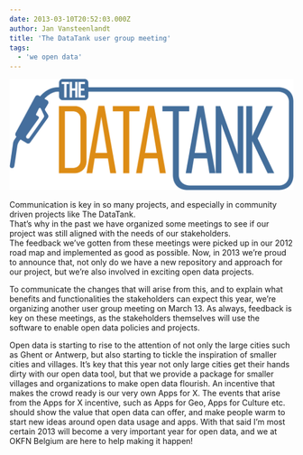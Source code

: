 ```yaml
---
date: 2013-03-10T20:52:03.000Z
author: Jan Vansteenlandt
title: 'The DataTank user group meeting'
tags:
  - 'we open data'
---
```


[![TheDataTank](TheDataTank-Logo-HighRes.png)](http://thedatatank.com)

Communication is key in so many projects, and especially in community driven projects like The DataTank.  
That’s why in the past we have organized some meetings to see if our project was still aligned with the needs of our stakeholders.  
The feedback we’ve gotten from these meetings were picked up in our 2012 road map and implemented as good as possible. Now, in 2013 we’re proud to announce that, not only do we have a new repository and approach for our project, but we’re also involved in exciting open data projects.

To communicate the changes that will arise from this, and to explain what benefits and functionalities the stakeholders can expect this year, we’re organizing another user group meeting on March 13. As always, feedback is key on these meetings, as the stakeholders themselves will use the software to enable open data policies and projects.

Open data is starting to rise to the attention of not only the large cities such as Ghent or Antwerp, but also starting to tickle the inspiration of smaller cities and villages. It’s key that this year not only large cities get their hands dirty with our open data tool, but that we provide a package for smaller villages and organizations to make open data flourish. An incentive that makes the crowd ready is our very own Apps for X. The events that arise from the Apps for X incentive, such as Apps for Geo, Apps for Culture etc. should show the value that open data can offer, and make people warm to start new ideas around open data usage and apps. With that said I’m most certain 2013 will become a very important year for open data, and we at OKFN Belgium are here to help making it happen!
